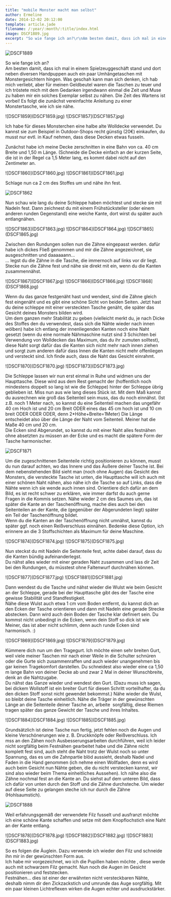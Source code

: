 ```yaml
---
title: "mobile Monster macht man selbst"
author: Ermeline
date: 2014-12-02 20:12:00
template: article.jade
filename: /:year/:month/:title/index.html
image: DSCF1889.jpg
excerpt: "So wie fange ich an?\r\nAm besten damit, dass ich mal in einem Spielzeuggeschäft stand und dort neben diversen Handpuppen auch ein paar Umhängetaschen mit Monstergesichtern hingen."
---
```


![DSCF1889](DSCF1889.jpg)

So wie fange ich an?\
 Am besten damit, dass ich mal in einem Spielzeuggeschäft stand und dort
neben diversen Handpuppen auch ein paar Umhängetaschen mit
Monstergesichtern hingen. Was geschah kann man sich denken, ich hab mich
verliebt, aber für meinen Geldbeutel waren die Taschen zu teuer und ich
tröstete mich mit dem Gedanken irgendwann einmal die Zeit und Muse zu
haben mir ein solches Exemplar selbst zu nähen. Die Zeit des Wartens ist
vorbei! Es folgt die zunächst vereinfachte Anleitung zu einer
Monstertasche, wie ich sie nähe.

<div id='slides' class='slideshow'>
![DSCF1859](DSCF1859.jpg)
![DSCF1857](DSCF1857.jpg)
</div>

Ich habe für dieses Monsterchen eine halbe alte Wolldecke verwendet. Du
kannst sie zum Beispiel in Outdoor-Shops recht günstig (20€) einkaufen,
du musst nur evtl. in Kauf nehmen, dass diese Decken etwas fusseln.

Zunächst habe ich meine Decke zerschnitten in eine Bahn von ca. 40 cm
Breite und 1,50 m Länge. (Schneide die Decke einfach an der kurzen
Seite, die ist in der Regel ca 1,5 Meter lang, es kommt dabei nicht auf
den Zentimeter an.

<div id='slides' class='slideshow'>
![DSCF1860](DSCF1860.jpg)
![DSCF1861](DSCF1861.jpg)
</div>

Schlage nun ca 2 cm des Stoffes um und nähe ihn fest.

![DSCF1862](DSCF1862.jpg)

Nun schau wie lang du deine Schleppe haben möchtest und stecke sie mit
Nadeln fest. Dann zeichnest du mit einem Frühstücksteller (oder einem
anderen runden Gegenstand) eine weiche Kante, dort wirst du später auch
entlangnähen.

<div id='slides' class='slideshow'>
![DSCF1863](DSCF1863.jpg)
![DSCF1864](DSCF1864.jpg)
![DSCF1865](DSCF1865.jpg)
</div>

Zwischen den Rundungen sollen nun die Zähne eingepasst werden. dafür
habe ich dickes Fließ genommen und mir die Zähne angezeichnet, sie
ausgeschnitten und daaaaaann...\
 ... legst du die Zähne in die Tasche, die immernoch auf links vor dir
liegt. Stecke nun die Zähne fest und nähe sie direkt mit ein, wenn du
die Kanten zusammennähst.

<div id='slides' class='slideshow'>
![DSCF1867](DSCF1867.jpg)
![DSCF1866](DSCF1866.jpg)
![DSCF1868](DSCF1868.jpg)
</div>

Wenn du das ganze festgenäht hast und wendest, sind die Zähne gleich
fest eingenäht und es gibt eine schöne Sicht von beiden Seiten. Jetzt
hast du deine schleppe mit einer versteckten Tasche genäht, die später
das Gesicht deines Monsters bilden wird.\
 Um dem ganzen mehr Stabilität zu geben (vielleicht merkt du, je nach
Dicke des Stoffes den du verwendest, dass sich die Nähte wieder nach
innen wölben) habe ich entlang der innenliegenden Kanten noch eine Naht
gesetzt (wenn du eine normale Nähmaschine nutzt sind 3 Schichten bei
Verwendung von Wolldecken das Maximum, das du ihr zumuten solltest),
diese Naht sorgt dafür das die Kanten sich nicht mehr nach innen ziehen
und sorgt zum anderen dafür dass Innen die Kanten nicht mehr offenliegen
und versteckt sind. Ich finde auch, dass die Naht das Gesicht einrahmt.

<div id='slides' class='slideshow'>
![DSCF1870](DSCF1870.jpg)
![DSCF1873](DSCF1873.jpg)
</div>

Die Schleppe lassen wir nun erst einmal in Ruhe und widmen uns der
Haupttasche. Diese wird aus dem Rest gemacht der (hoffentlich noch
mindestens doppelt so lang ist wie die Schleppe) hinter der Schleppe
übrig geblieben ist. Miss nun aus wie lang dieses Stück ist. Mit dem Maß
kannst du ausrechnen wie groß das Seitenteil sein muss, das du noch
einnähst. (Ist z.B. noch 1 Meter nach, so kannst du eine Seitenteil
machen das ungefähr 40 cm Hoch ist und 20 cm Breit ODER eines das 45 cm
hoch ist und 10 cm breit ODER ODER ODER, denn 2\*Höhe+Breite=1Meter) Die
Länge entscheidet also über die Länge der Naht vom Seitenteil. Meiner
hat die Maße 40 cm und 20 cm.\
 Die Ecken sind Abgerundet, so kannst du mit einer Naht alles festnähen
ohne absetzten zu müssen an der Ecke und es macht die spätere Form der
Tasche harmonischer.

![DSCF1871](DSCF1871.jpg)

Um die zugeschnittenen Seitenteile richtig positionieren zu können,
musst du nun darauf achten, wo das Innere und das Äußere deiner Tasche
ist. Bei dem nebenstehenden Bild sieht man (noch ohne Augen) das Gesicht
des Monsters, die versteckte Tasche ist unten, die Haupttasche will ich
auch mit einer schönen Naht nähen, also nähe ich die Tasche so auf
Links, dass die Nähte wenn ich sie wende auch innen sind. Orientiere
dich dafür an dem Bild, es ist recht schwer zu erklären, wie immer
darfst du auch gerne Fragen in die Kommis setzen. Nähe wieder 2 cm des
Saumes um, das ist später die Kante an der Taschenöffnung, mache dies
auch bei den Seitenteilen an der Kante, die (gegenüber der Abgerundeten
liegt) später ein Teil der Taschenöffnung bildet.\
 Wenn du die Kanten an der Taschenöffnung nicht umnähst, kannst du
später ggf. noch einen Reißverschluss einnähen. Bedenke diese Option,
ich erinnere an die 3 Stoffschichten als Maximum für deine Maschine.

<div id='slides' class='slideshow'>
![DSCF1874](DSCF1874.jpg)
![DSCF1875](DSCF1875.jpg)
</div>

Nun steckst du mit Nadeln die Seitenteile fest, achte dabei darauf, dass
du die Kanten bündig aufeinanderlegst.\
 Du nähst alles wieder mit einer geraden Naht zusammen und lass dir Zeit
bei den Rundungen, du müsstest ohne Faltenwurf durchnähen können.

<div id='slides' class='slideshow'>
![DSCF1877](DSCF1877.jpg)
![DSCF1881](DSCF1881.jpg)
</div>

Dann wendest du die Tasche und nähst wieder die Wulst wie beim Gesicht
an der Schleppe, gerade bei der Haupttasche gibt des der Tasche eine
gewisse Stabilität und Standfestigkeit.\
Nähe diese Wulst auch etwa 1 cm vom Boden entfernt, du kannst dich an
den Ecken der Tasche orientieren und dann mit Nadeln eine gerade Strecke
abstecken. Dann wird auch dein Boden der Tasche klar definiert sein. Du
kommst nicht unbedingt in die Ecken, wenn dein Stoff so dick ist wie
Meiner, das ist aber nicht schlimm, denn auch runde Ecken sind
harmonisch. :)

<div id='slides' class='slideshow'>
![DSCF1869](DSCF1869.jpg)
![DSCF1879](DSCF1879.jpg)
</div>

Kümmere dich nun um den Tragegurt. Ich möchte einen sehr breiten Gurt,
weil viele meiner Taschen mir nach einer Weile in die Schulter schnüren
oder die Gurte sich zusammenraffen und auch wieder unangenehmen bis gar
keinen Tragekomfort darstellen. Du schneidest also wieder eine ca 1,50 m
lange Bahn von deiner Decke ab und zwar 2 Mal in deiner Wunschbreite,
denk an die Nahtzugabe.\
Du nähst das Ganze wieder und wendest den Gurt. (Dazu muss ich sagen,
bei dickem Wollstoff ist ein breiter Gurt für diesen Schritt
vorteilhafter, da du den dicken Stoff sonst nicht gewendet bekommst.)
Nähe wieder die Wulst, so bleibt deine Tasche einheitlich. Nähe die
Träger in der gewünschten Länge an die Seitenteile deiner Tasche an,
arbeite  sorgfältig, diese Riemen tragen später das ganze Gewicht der
Tasche und ihres Inhaltes.

<div id='slides' class='slideshow'>
![DSCF1884](DSCF1884.jpg)
![DSCF1885](DSCF1885.jpg)
</div>

Grundsätzlich ist deine Tasche nun fertig, jetzt fehlen noch die Augen
und kleine Verschönerungen wie z. B. Druckknöpfe oder Reißverschluss.
Ich mss an den Zähen noch Ausbesserungsarbeiten durchführen, weil ich
leider nicht sorgfältig beim Festnähen gearbeitet habe und die Zähne
nicht komplett fest sind, auch steht die Naht trotz der Wulst noch so
unter Spannung, das es um die Zahnpartie blöd aussieht, deshalb Nadel
und Faden in die Hand genommen (ich nehme einen Wollfaden, denn es wird
auch beim Gesicht nun Nähte geben, die du nicht verstecken kannst, wir
sind also wieder beim Thema einheitliches Aussehen). Ich nähe also die
Zähne nochmal fest an die Kante an. Du siehst auf dem unteren Bild, dass
ich dafür von unten durch den Stoff und die Zähne durchsteche. Um wieder
auf diese Seite zu gelangen steche ich nur durch die Zähne
(Hohlsaumstich).

![DSCF1888](DSCF1888.jpg)

Weil erfahrungsgemäß der verwendete Filz fusselt und ausfranzt möchte
ich eine schöne Kante schaffen und setze mit dem Knopflochstich eine
Naht an der Kante entlang.

<div id='slides' class='slideshow'>
![DSCF1878](DSCF1878.jpg)
![DSCF1882](DSCF1882.jpg)
![DSCF1883](DSCF1883.jpg)
</div>

So es folgen die Äuglein. Dazu verwende ich wieder den Filz und schneide
ihn mir in der gewünschten Form aus.\
 Ich habe mir vorgezeichnet, wo ich die Pupillen haben möchte , diese
werde auch mit schwarzem Filz gemacht. Nun noch die Augen im Gesicht
positionieren und feststecken.\
 Festnähen... dies ist einer der erwähnten nicht versteckbaren Nähte,
deshalb nimm dir den Zickzackstich und umrunde das Auge sorgfältig. Mit
ein paar kleinen Lichtreflexen wirken die Augen echter und
ausdruckstärker.
